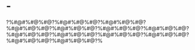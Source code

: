 # -
?$%#^@#$%#@$%%$#%#@%#@$%#@$?$%#^@#$%#@$%%$#%#@%#@$%#@$?$%#^@#$%#@$%%$#%#@%#@$%#@$?$%#^@#$%#@$%%$#%#@%#@$%#@$?$%#^@#$%#@$%%$#%#@%#@$%#@$?$%#^@#$%#@$%%$#%#@%#@$%#@$?$%#^@#$%#@$%%$#%#@%#@$%#@$?$%#^@#$%#@$%%$#%#@%#@$%#@$?$%#^@#$%#@$%%$#%#@%#@$%#@$?$%#^@#$%#@$%%$#%#@%#@$%#@$?$%#^@#$%#@$%%$#%#@%#@$%#@$?$%#^@#$%#@$%%$#%#@%#@$%#@$?$%#^@#$%#@$%%$#%#@%#@$?$%
